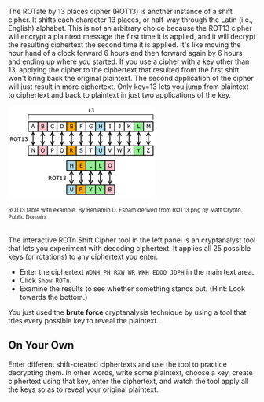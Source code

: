 The ROTate by 13 places cipher (ROT13) is another instance of a shift cipher. It shifts each character 13 places, or half-way through the Latin (i.e., English) alphabet. This is not an arbitrary choice because the ROT13 cipher will encrypt a plaintext message the first time it is applied, and it will decrypt the resulting ciphertext the second time it is applied. It's like moving the hour hand of a clock forward 6 hours and then forward again by 6 hours and ending up where you started. If you use a cipher with a key other than 13, applying the cipher to the ciphertext that resulted from the first shift won't bring back the original plaintext. The second application of the cipher will just result in more ciphertext. Only key=13 lets you jump from plaintext to ciphertext and back to plaintext in just two applications of the key. 

  <img src=".guides/img/ROT13.png" alt="“ROT13 table with example” By Benjamin D. Esham derived from “ROT13.png” by Matt Crypto. 
 Public Domain.">
  <figcaption style="font-size: 0.8em; text-align: left;">ROT13 table with example. By Benjamin D. Esham derived from ROT13.png by Matt Crypto. 
  <br>
 Public Domain. </figcaption>
</figure>
<br>


The interactive ROTn Shift Cipher tool in the left panel is an cryptanalyst tool that lets you experiment with decoding ciphertext. It applies all 25 possible keys (or rotations) to any ciphertext you enter.

- Enter the ciphertext `WDNH PH RXW WR WKH EDOO JDPH` in the main text area.
 - Click `Show ROTn`.
 - Examine the results to see whether something stands out. (Hint: Look towards the bottom.)

You just used the **brute force** cryptanalysis technique by using a tool that tries every possible key to reveal the plaintext.

## On Your Own
Enter different shift-created ciphertexts and use the tool to practice decrypting them. In other words, write some plaintext, choose a key, create ciphertext using that key, enter the ciphertext, and watch the tool apply all the keys so as to reveal your original plaintext. 
